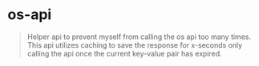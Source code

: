 # os-api
> Helper api to prevent myself from calling the os api too many times. This api utilizes caching to save the response for x-seconds only calling the api once the current key-value pair has expired.

